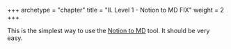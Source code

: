 +++
archetype = "chapter"
title = "II. Level 1 - Notion to MD FIX"
weight = 2
+++


This is the simplest way to use the [Notion to MD](https://notion-to-markdown.bamidev.com/) tool. It should be very easy.


